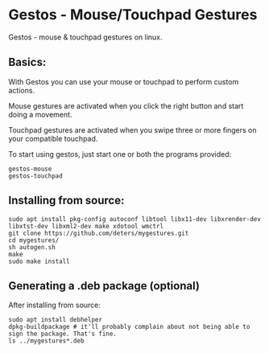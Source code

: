 
Gestos - Mouse/Touchpad Gestures
================================

  Gestos - mouse & touchpad gestures on linux.

Basics:
-------

 With Gestos you can use your mouse or touchpad to perform custom actions.
 
 Mouse gestures are activated when you click the right button and start doing a movement.
 
 Touchpad gestures are activated when you swipe three or more fingers on your compatible touchpad.

 To start using gestos, just start one or both the programs provided:

    gestos-mouse
    gestos-touchpad

Installing from source:
-----------------------

    sudo apt install pkg-config autoconf libtool libx11-dev libxrender-dev libxtst-dev libxml2-dev make xdotool wmctrl
    git clone https://github.com/deters/mygestures.git
    cd mygestures/
    sh autogen.sh
    make
    sudo make install

Generating a .deb package (optional)
------------------------------------

  After installing from source:

    sudo apt install debhelper
    dpkg-buildpackage # it'll probably complain about not being able to sign the package. That's fine.
    ls ../mygestures*.deb

